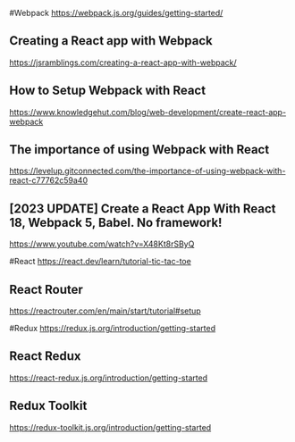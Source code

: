 #Webpack
https://webpack.js.org/guides/getting-started/
## Creating a React app with Webpack
https://jsramblings.com/creating-a-react-app-with-webpack/
## How to Setup Webpack with React
https://www.knowledgehut.com/blog/web-development/create-react-app-webpack
## The importance of using Webpack with React
https://levelup.gitconnected.com/the-importance-of-using-webpack-with-react-c77762c59a40
## [2023 UPDATE] Create a React App With React 18, Webpack 5, Babel. No framework!
https://www.youtube.com/watch?v=X48Kt8rSByQ

#React
https://react.dev/learn/tutorial-tic-tac-toe
## React Router
https://reactrouter.com/en/main/start/tutorial#setup

#Redux
https://redux.js.org/introduction/getting-started
## React Redux
https://react-redux.js.org/introduction/getting-started
## Redux Toolkit
https://redux-toolkit.js.org/introduction/getting-started

